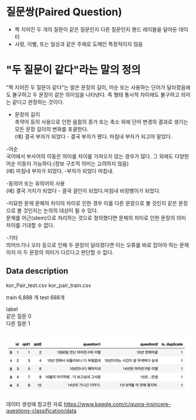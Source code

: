 
# 질문쌍(Paired Question)
- 짝 지어진 두 개의 질문이 같은 질문인지 다른 질문인지 핸드 레이블을 달아둔 데이터              
- 사랑, 이별, 또는 일상과 같은 주제로 도메인 특정적이지 않음    
  

#  "두 질문이 같다"라는 말의 정의    
"짝 지어진 두 질문이 같다"는 말은 문장의 길이, 어순 또는 사용하는 단어가 달라졌음에도 불구하고 두 문장이 같은 의미임을 나타낸다. 즉 형태 통사적 차이에도 불구하고 의미는 같다고 판정하는 것이다.    

- 문장의 길이   
축약어 등의 사용으로 인한 음절의 증가 또는 축소 외에 단어 변경의 결과로 생기는 모든 문장 길이의 변화를 포괄한다.    
(예) 결국 부자가 되었다 - 결국 부자가 됐다. 마침내 부자가 되고야 말았다.   

-어순     
국어에서 부사어의 이동은 의미를 차이를 가져오지 않는 경우가 많다. 그 외에도 다양한 어순 이동이 가능하다.(정보 구조적 의미는 고려하지 않음)   
(예) 마침내 부자가 되었다. -부자가 되었다 마침내.   

-동의어 또는 유의어의 사용   
(예) 결국 거지가 되었다 - 결국 걸인이 되었다.마침내 비렁뱅이가 되었다.    

-미묘한 문제
문체의 차이의 차이로 인한 경우 이를 다른 문장으로 볼 것인지 같은 문장으로 볼 것인지는 논의의 대상이 될 수 있다.    
문제를 어근(stem)으로 처리하는 것으로 정의했다면 문체의 차이로 인한 문장의 의미 차이를 기대할 수 없다.  

-기타    
띄어쓰기나 오타 등으로 인해 두 문장이 달라졌다면 이는 오류를 바로 잡아야 하는 문제이지 이 두 문장의 의미가 다르다고 판단할 수 없다.    



## Data description

kor_Pair_test.csv
kor_pair_train.csv

train  6,888 개
test 688개           

label               
같은 질문 0               
다른 질문 1                 
                       

## ![Quick peek](./data.png)



데이터 생성에 참고한 자료
https://www.kaggle.com/c/quora-insincere-questions-classification/data
